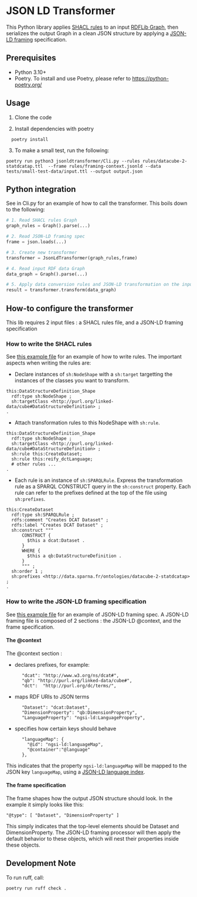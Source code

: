 # JSON LD Transformer

This Python library applies [SHACL rules](https://www.w3.org/TR/shacl-af/#rules) to an input [RDFLib Graph](https://rdflib.readthedocs.io/en/stable/apidocs/rdflib.html#graph), then serializes the output Graph in a clean JSON structure by applying a [JSON-LD framing](https://www.w3.org/TR/json-ld11-framing/) specification.

## Prerequisites

- Python 3.10+
- Poetry. To install and use Poetry, please refer to https://python-poetry.org/

## Usage

1. Clone the code

2. Install dependencies with poetry

```Shell
  poetry install
```

3. To make a small test, run the following:

```Shell
poetry run python3 jsonldtransformer/Cli.py --rules rules/datacube-2-statdcatap.ttl  --frame rules/framing-context.jsonld --data tests/small-test-data/input.ttl --output output.json
```

## Python integration

See in Cli.py for an example of how to call the transformer. This boils down to the following:

```python
# 1. Read SHACL rules Graph
graph_rules = Graph().parse(...)

# 2. Read JSON-LD framing spec
frame = json.loads(...)

# 3. Create new transformer
transformer = JsonLdTransformer(graph_rules,frame)

# 4. Read input RDF data Graph
data_graph = Graph().parse(...)

# 5. Apply data conversion rules and JSON-LD transformation on the input data Graph
result = transformer.transform(data_graph)
```

## How-to configure the transformer

This lib requires 2 input files : a SHACL rules file, and a JSON-LD framing specification

### How to write the SHACL rules

See [this example file](https://github.com/sparna-git/jsonldtransformer/blob/main/rules/datacube-2-statdcatap.ttl) for an example of how to write rules. The important aspects when writing the rules are:
  - Declare instances of `sh:NodeShape` with a `sh:target` targetting the instances of the classes you want to transform.

```turtle
this:DataStructureDefinition_Shape
  rdf:type sh:NodeShape ;
  sh:targetClass <http://purl.org/linked-data/cube#DataStructureDefinition> ;
.
```
  
  - Attach transformation rules to this NodeShape with `sh:rule`.

```turtle
this:DataStructureDefinition_Shape
  rdf:type sh:NodeShape ;
  sh:targetClass <http://purl.org/linked-data/cube#DataStructureDefinition> ;
  sh:rule this:CreateDataset;
  sh:rule this:reify_dctLanguage;
  # other rules ...
.
```
  
  - Each rule is an instance of `sh:SPARQLRule`. Express the transformation rule as a SPARQL CONSTRUCT query in the `sh:construct` property. Each rule can refer to the prefixes defined at the top of the file using `sh:prefixes`.

```turtle
this:CreateDataset
  rdf:type sh:SPARQLRule ;
  rdfs:comment "Creates DCAT Dataset" ;
  rdfs:label "Creates DCAT Dataset" ;
  sh:construct """
      CONSTRUCT {
        $this a dcat:Dataset .
      }
      WHERE {
        $this a qb:DataStructureDefinition .
      }
      """ ;
  sh:order 1 ;
  sh:prefixes <http://data.sparna.fr/ontologies/datacube-2-statdcatap> ;
.
```

### How to write the JSON-LD framing specification

See [this example file](https://github.com/sparna-git/jsonldtransformer/blob/main/rules/framing-context.jsonld) for an example of JSON-LD framing spec. A JSON-LD framing file is composed of 2 sections : the JSON-LD @context, and the frame specification.

#### The @context

The @context section :
  - declares prefixes, for example:

```
      "dcat": "http://www.w3.org/ns/dcat#",
      "qb": "http://purl.org/linked-data/cube#",
      "dct":  "http://purl.org/dc/terms/",
```

  - maps RDF URIs to JSON terms

```
      "Dataset": "dcat:Dataset",
      "DimensionProperty": "qb:DimensionProperty",
      "LanguageProperty": "ngsi-ld:LanguageProperty",
```

  - specifies how certain keys should behave

```
      "languageMap": {
        "@id": "ngsi-ld:languageMap",
        "@container":"@language"
      },
```

This indicates that the property `ngsi-ld:languageMap` will be mapped to the JSON key `languageMap`, using a [JSON-LD language index](https://www.w3.org/TR/json-ld/#language-indexing).

#### The frame specification

The frame shapes how the output JSON structure should look. In the example it simply looks like this:

```
"@type": [ "Dataset", "DimensionProperty" ]
```

This simply indicates that the top-level elements should be Dataset and DimensionProperty. The JSON-LD framing processor will then apply the default behavior to these objects, which will nest their properties inside these objects.

## Development Note

To run ruff, call:

```Shell
poetry run ruff check .
```
